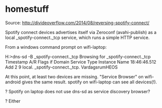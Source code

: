 # homestuff

Source: http://divideoverflow.com/2014/08/reversing-spotify-connect/

Spotify connect devices advertises itself via Zeroconf (avahi-publish) as a local _spotify-connect._tcp service, which runs a simple HTTP service.

From a windows command prompt on wifi-laptop:

H:\>dns-sd -B _spotify-connect._tcp
Browsing for _spotify-connect._tcp
Timestamp     A/R Flags if Domain                    Service Type              Instance Name
18:46:46.512  Add     2  9 local.                    _spotify-connect._tcp.    VardagsrumHEOS

At this point, at least two devices are missing. 
"Service Browser" on wifi-android gives the same result.
spotify on wifi-laptop can see all devices(!).

? Spotify on laptop does not use dns-sd as service discovery browser? 

? Either 
